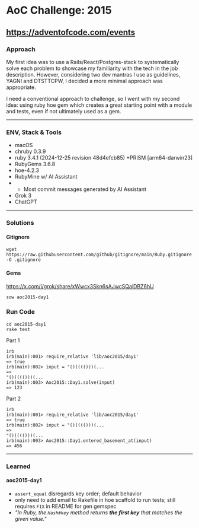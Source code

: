 # AoC Challenge: 2015

## https://adventofcode.com/events

### Approach

My first idea was to use a Rails/React/Postgres-stack to systematically solve each problem to  showcase my familiarity with the tech in the job description. However, considering two dev mantras I use as guidelines, YAGNI and DTSTTCPW, I decided a more minimal approach was appropriate.

I need a conventional approach to challenge, so I went with my second idea: using ruby hoe gem which creates a great starting point with a module and tests, even if not ultimately used as a gem.

---

### ENV, Stack & Tools

- macOS
- chruby 0.3.9
- ruby 3.4.1 (2024-12-25 revision 48d4efcb85) +PRISM [arm64-darwin23]
- RubyGems 3.6.8
- hoe-4.2.3
- RubyMine w/ AI Assistant
- - Most commit messages generated by AI Assistant
- Grok 3
- ChatGPT

---

### Solutions

#### Gitignore

```shell
wget https://raw.githubusercontent.com/github/gitignore/main/Ruby.gitignore -O .gitignore
```

#### Gems

https://x.com/i/grok/share/xWwcx3Skn6sAJwcSQaiDBZ6hU

```shell
sow aoc2015-day1
```

### Run Code

```shell
cd aoc2015-day1
rake test
```

Part 1
```
irb
irb(main):001> require_relative 'lib/aoc2015/day1'
=> true
irb(main):002> input = "()(((()))(...
=> 
"()(((()))(...
irb(main):003> Aoc2015::Day1.solve(input)
=> 123
```

Part 2
```
irb
irb(main):001> require_relative 'lib/aoc2015/day1'
=> true
irb(main):002> input = "()(((()))(...
=> 
"()(((()))(...
irb(main):003> Aoc2015::Day1.entered_basement_at(input)
=> 456
```

---

### Learned

#### aoc2015-day1
- `assert_equal` disregards key order; default behavior
- only need to add email to Rakefile in hoe scaffold to run tests; still requires `FIX` in README for gen gemspec
- _"In Ruby, the `Hash#key` method returns **the first key** that matches the given value."_